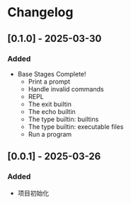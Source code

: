 # Changelog

## [0.1.0] - 2025-03-30

### Added

- Base Stages Complete!
  - Print a prompt
  - Handle invalid commands
  - REPL
  - The exit builtin
  - The echo builtin
  - The type builtin: builtins
  - The type builtin: executable files
  - Run a program

## [0.0.1] - 2025-03-26

### Added

- 项目初始化
